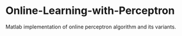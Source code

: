 # Online-Learning-with-Perceptron
Matlab implementation of online perceptron algorithm and its variants.

